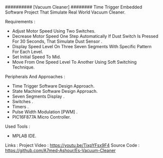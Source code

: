 ########## [Vacuum Cleaner] ########
Time Trigger Embedded Software Project That Simulate Real World Vacuum Cleaner.

Requirements :

- Adjust Motor Speed Using Two Switches.
- Decrease Motor Speed One Step Automatically If Dust Switch Is Pressed For 30 Seconds, That Simulate Dust Sensor .
- Display Speed Level On Three Seven Segments With Specific Pattern For Each Level.
- Set Initial Speed To Mid.
- Move From One Speed Level To Another Using Soft Switching Technique.


Peripherals And Approaches :

- Time Trigger   Software Design Approach.
- State Machine Software Design Approach.
- Seven Segments Display .
- Switches .
- Timers .
- Pulse Width Modulation [PWM] .
- PIC16F877A Micro Controller.

Used Tools :

- MPLAB IDE.

Links :
Project Video : https://youtu.be/TixpYFsx9F4
Source Code : https://github.com/A7med-Ashour/Es-Vacuum-Cleaner
